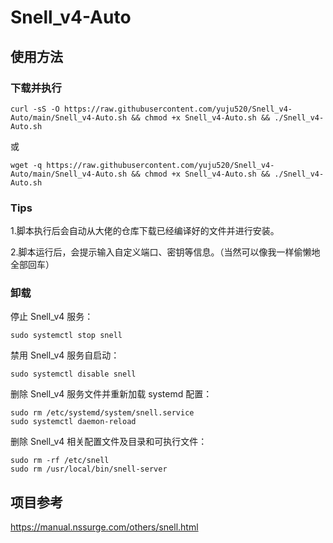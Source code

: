# Snell_v4-Auto

## 使用方法

### 下载并执行
```
curl -sS -O https://raw.githubusercontent.com/yuju520/Snell_v4-Auto/main/Snell_v4-Auto.sh && chmod +x Snell_v4-Auto.sh && ./Snell_v4-Auto.sh
```
或
```
wget -q https://raw.githubusercontent.com/yuju520/Snell_v4-Auto/main/Snell_v4-Auto.sh && chmod +x Snell_v4-Auto.sh && ./Snell_v4-Auto.sh
```

### Tips
1.脚本执行后会自动从大佬的仓库下载已经编译好的文件并进行安装。

2.脚本运行后，会提示输入自定义端口、密钥等信息。（当然可以像我一样偷懒地全部回车）

### 卸载
停止 Snell_v4 服务：
```
sudo systemctl stop snell
```

禁用 Snell_v4 服务自启动：
```
sudo systemctl disable snell
```

删除 Snell_v4 服务文件并重新加载 systemd 配置：
```
sudo rm /etc/systemd/system/snell.service
sudo systemctl daemon-reload
```

删除 Snell_v4 相关配置文件及目录和可执行文件：
```
sudo rm -rf /etc/snell
sudo rm /usr/local/bin/snell-server
```

## 项目参考
https://manual.nssurge.com/others/snell.html
